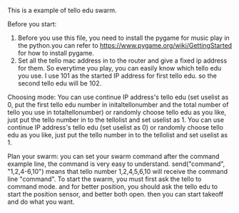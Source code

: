 This is a example of tello edu swarm.

Before you start:
1. Before you use this file, you need to install the pygame for music play in the python.you can refer to https://www.pygame.org/wiki/GettingStarted for how to install pygame.
2. Set all the tello mac address in to the router and give a fixed ip address for them. So everytime you play, you can easily know which tello edu you use. I use 101 as the started IP address for first tello edu. so the second tello edu will be 102.

Choosing mode:
You can use continue IP address's tello edu (set uselist as 0, put the first tello edu number in initaltellonumber and the total number of tello you use in totaltellonumber) or randomly choose tello edu as you like, just put the tello number in to the tellolist and set uselist as 1.
You can use continue IP address's tello edu (set uselist as 0) or randomly choose tello edu as you like, just put the tello number in to the tellolist and set uselist as 1.


Plan your swarm:
you can set your swarm command after the command example line, the command is very easy to understand. send("command", "1,2,4-6,10") means that tello number 1,2,4,5,6,10 will receive the command line "command".
To start the swarm, you must first ask the tello to command mode. and for better position, you should ask the tello edu to start the position sensor, and better both open. then you can start takeoff and do what you want.

